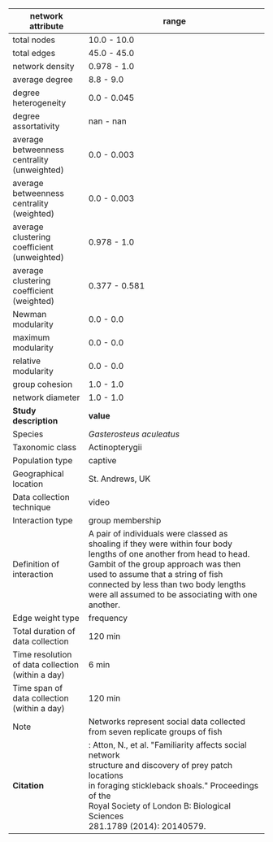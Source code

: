 network attribute|range
---|---
total nodes|10.0 - 10.0
total edges|45.0 - 45.0
network density|0.978 - 1.0
average degree|8.8 - 9.0
degree heterogeneity|0.0 - 0.045
degree assortativity|nan - nan
average betweenness centrality (unweighted)|0.0 - 0.003
average betweenness centrality (weighted)|0.0 - 0.003
average clustering coefficient (unweighted)|0.978 - 1.0
average clustering coefficient (weighted)|0.377 - 0.581
Newman modularity|0.0 - 0.0
maximum modularity|0.0 - 0.0
relative modularity|0.0 - 0.0
group cohesion|1.0 - 1.0
network diameter|1.0 - 1.0
**Study description**|**value**
Species|*Gasterosteus aculeatus*
Taxonomic class|Actinopterygii
Population type|captive
Geographical location|St. Andrews, UK
Data collection technique|video
Interaction type|group membership
Definition of interaction|A pair of individuals were classed as shoaling if they were within four body lengths of one another from head to head. Gambit of the group approach was then used to assume that a string of fish connected by less than two body lengths were all assumed to be associating with one another.
Edge weight type|frequency
Total duration of data collection|120 min
Time resolution of data collection (within a day)|6 min
Time span of data collection (within a day)|120 min
Note|Networks represent social data collected from seven replicate groups of fish
**Citation** |: Atton, N., et al. "Familiarity affects social network <br> structure and discovery of prey patch locations <br> in foraging stickleback shoals." Proceedings of the <br> Royal Society of London B: Biological Sciences <br> 281.1789 (2014): 20140579.